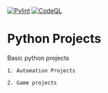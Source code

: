 [![Pylint](https://github.com/Pavanbk7/Python-Projects/actions/workflows/pylint.yml/badge.svg?branch=main)](https://github.com/Pavanbk7/Python-Projects/actions/workflows/pylint.yml)
[![CodeQL](https://github.com/Pavanbk7/Python-Projects/actions/workflows/codeql-analysis.yml/badge.svg?branch=main)](https://github.com/Pavanbk7/Python-Projects/actions/workflows/codeql-analysis.yml)

# Python Projects
Basic python projects

    1. Automation Projects

    2. Game projects
